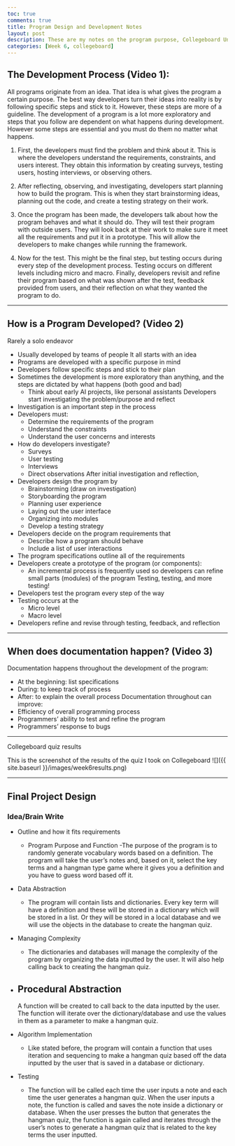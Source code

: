 ```yaml
---
toc: true
comments: true
title: Program Design and Development Notes
layout: post
description: These are my notes on the program purpose, Collegeboard Unit 1.3
categories: [Week 6, collegeboard]
---
```


## The Development Process (Video 1):
All programs originate from an idea. That idea is what gives the program a certain purpose. The best way developers turn their ideas into reality is by following specific steps and stick to it. However, these steps are more of a guideline. The development of a program is a lot more exploratory and steps that you follow are dependent on what happens during development. However some steps are essential and you must do them no matter what happens.

1. First, the developers must find the problem and think about it. This is where the developers understand the requirements, constraints, and users interest. They obtain this information by creating surveys, testing users, hosting interviews, or observing others.

2. After reflecting, observing, and investigating, developers start planning how to build the program. This is when they start brainstorming ideas, planning out the code, and create a testing strategy on their work.

3. Once the program has been made, the developers talk about how the program behaves and what it should do. They will test their program with outside users. They will look back at their work to make sure it meet all the requirements and put it in a prototype. This will allow the developers to make changes while running the framework.

4. Now for the test. This might be the final step, but testing occurs during every step of the development process. Testing occurs on different levels including micro and macro. Finally, developers revisit and refine their program based on what was shown after the test, feedback provided from users, and their reflection on what they wanted the program to do.

---

## How is a Program Developed? (Video 2)
Rarely a solo endeavor

 - Usually developed by teams of people It all starts with an idea
 - Programs are developed with a specific purpose in mind
 - Developers follow specific steps and stick to their plan
 - Sometimes the development is more exploratory than anything, and the steps are dictated by what happens (both good and bad)
     - Think about early AI projects, like personal assistants Developers start investigating the problem/purpose and reflect
 - Investigation is an important step in the process
 - Developers must:
     - Determine the requirements of the program
     - Understand the constraints
     - Understand the user concerns and interests
 - How do developers investigate?
     - Surveys
     - User testing
     - Interviews
     - Direct observations After initial investigation and reflection,
 - Developers design the program by
     - Brainstorming (draw on investigation)
     - Storyboarding the program
     - Planning user experience
     - Laying out the user interface
     - Organizing into modules
     - Develop a testing strategy
 - Developers decide on the program requirements that
     - Describe how a program should behave
     - Include a list of user interactions
 - The program specifications outline all of the requirements
 - Developers create a prototype of the program (or components):
     - An incremental process is frequently used so developers can refine small parts (modules) of the program Testing, testing, and more testing!
 - Developers test the program every step of the way
 - Testing occurs at the
     - Micro level
     - Macro level
 - Developers refine and revise through testing, feedback, and reflection

 ---

## When does documentation happen? (Video 3)
Documentation happens throughout the development of the program:

 - At the beginning: list specifications
 - During: to keep track of process
 - After: to explain the overall process Documentation throughout can improve:
 - Efficiency of overall programming process
 - Programmers’ ability to test and refine the program
 - Programmers’ response to bugs

 ---

 Collegeboard quiz results

 This is the screenshot of the results of the quiz I took on Collegeboard
![]({{ site.baseurl }}/images/week6results.png)

---

## Final Project Design
### Idea/Brain Write


 - Outline and how it fits requirements
     - Program Purpose and Function -The purpose of the program is to randomly generate vocabulary words based on a definition. The program will take the user’s notes and, based on it, select the key terms and a hangman type game where it gives you a definition and you have to guess word based off it.

 - Data Abstraction
     - The program will contain lists and dictionaries. Every key term will have a definition and these will be stored in a dictionary which will be stored in a list. Or they will be stored in a local database and we will use the objects in the database to create the hangman quiz.

 - Managing Complexity
     - The dictionaries and databases will manage the complexity of the program by organizing the data inputted by the user. It will also help calling back to creating the hangman quiz.

 - Procedural Abstraction
     - 
     A function will be created to call back to the data inputted by the user. The function will iterate over the dictionary/database and use the values in them as a parameter to make a hangman quiz.

 - Algorithm Implementation
     - Like stated before, the program will contain a function that uses iteration and sequencing to make a hangman quiz based off the data inputted by the user that is saved in a database or dictionary.

 - Testing
     - The function will be called each time the user inputs a note and each time the user generates a hangman quiz. When the user inputs a note, the function is called and saves the note inside a dictionary or database. When the user presses the button that generates the hangman quiz, the function is again called and iterates through the user’s notes to generate a hangman quiz that is related to the key terms the user inputted.